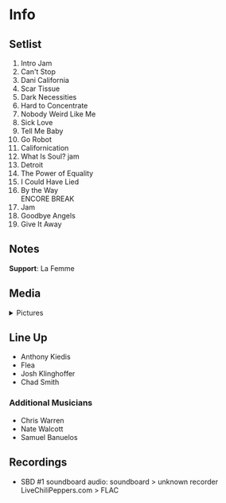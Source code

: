 # Info

## Setlist

1. Intro Jam
2. Can't Stop
3. Dani California
4. Scar Tissue
5. Dark Necessities
6. Hard to Concentrate
7. Nobody Weird Like Me
8. Sick Love
9. Tell Me Baby
10. Go Robot
11. Californication
12. What Is Soul? jam
13. Detroit
14. The Power of Equality
15. I Could Have Lied
16. By the Way
<br> ENCORE BREAK
17. Jam
18. Goodbye Angels
19. Give It Away

## Notes

**Support**: La Femme

## Media 

<details>
  <summary>Pictures</summary>
  <!--<img alt="Setlist" title="Setlist" src="_.jpg" height="200" />
  <img alt="Clipping" title="Clipping" src="_.jpg" height="200" />
  <img alt="Flyer" title="Flyer" src="_.jpg" height="200" />-->
</details>

## Line Up

* Anthony Kiedis
* Flea
* Josh Klinghoffer
* Chad Smith

### Additional Musicians

* Chris Warren  
* Nate Walcott  
* Samuel Banuelos

## Recordings

* SBD #1 soundboard audio: soundboard > unknown recorder LiveChiliPeppers.com > FLAC
